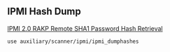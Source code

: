 ## IPMI Hash Dump
[IPMI 2.0 RAKP Remote SHA1 Password Hash Retrieval](https://www.rapid7.com/db/modules/auxiliary/scanner/ipmi/ipmi_dumphashes/)
```bash
use auxiliary/scanner/ipmi/ipmi_dumphashes
```